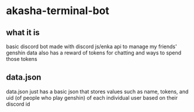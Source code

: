 # akasha-terminal-bot
## what it is
basic discord bot made with discord js/enka api to manage my friends' genshin data 
also has a reward of tokens for chatting and ways to spend those tokens
## data.json
data.json just has a basic json that stores values such as name, tokens, and uid (of people who play genshin) of each individual user based on their discord id


